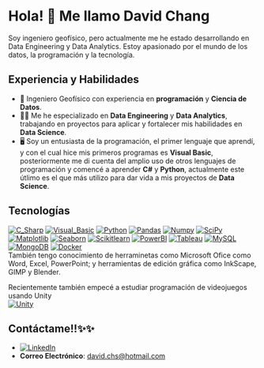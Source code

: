 # Hola! 👋 Me llamo David Chang

Soy ingeniero geofísico, pero actualmente me he estado desarrollando en Data Engineering y Data Analytics.
Estoy apasionado por el mundo de los datos, la programación y la tecnología.

## Experiencia y Habilidades

- 💼 Ingeniero Geofísico con experiencia en **programación** y **Ciencia de Datos**.
- 👩‍💻 Me he especializado en **Data Engineering** y **Data Analytics**, trabajando en proyectos para aplicar y fortalecer mis habilidades en **Data Science**.
- 🖥️ Soy un entusiasta de la programación, el primer lenguaje que aprendí, y con el cual hice mis primeros programas es **Visual Basic**, posteriormente me di cuenta del amplio uso de otros lenguajes de programación y comencé a aprender **C#** y **Python**, actualmente este útlimo es el que más utilizo para dar vida a mis proyectos de **Data Science**.

## Tecnologías

[![C_Sharp](https://img.shields.io/badge/C_Sharp-239120?style=for-the-badge&logo=csharp&logoColor=white&labelColor=2E4053)]()
[![Visual_Basic](https://img.shields.io/badge/Visual_Basic-512BD4?style=for-the-badge&logo=visualbasic&logoColor=white&labelColor=2E4053)]()
[![Python](https://img.shields.io/badge/Python-3776AB?style=for-the-badge&logo=python&logoColor=white&labelColor=2E4053)]()
[![Pandas](https://img.shields.io/badge/Pandas-150458?style=for-the-badge&logo=pandas&logoColor=white&labelColor=2E4053)]()
[![Numpy](https://img.shields.io/badge/Numpy-013243?style=for-the-badge&logo=numpy&logoColor=white&labelColor=2E4053)]()
[![SciPy](https://img.shields.io/badge/SciPy-8CAAE6?style=for-the-badge&logo=scipy&logoColor=white&labelColor=2E4053)]()
[![Matplotlib](https://img.shields.io/badge/Matplotlib-FF7F0E?style=for-the-badge&logoColor=white&labelColor=2E4053)]()
[![Seaborn](https://img.shields.io/badge/Seaborn-7DB0BC?style=for-the-badge&logoColor=white&labelColor=2E4053)]()
[![Scikitlearn](https://img.shields.io/badge/scikit_learn-F7931E?style=for-the-badge&logo=scikit-learn&logoColor=white&labelColor=2E4053)]()
[![PowerBI](https://img.shields.io/badge/Power_BI-F2C811?style=for-the-badge&logo=powerbi&logoColor=white&labelColor=2E4053)]()
[![Tableau](https://img.shields.io/badge/Tableau-E97627?style=for-the-badge&logo=tableau&logoColor=white&labelColor=2E4053)]()
[![MySQL](https://img.shields.io/badge/MySQL-4479A1?style=for-the-badge&logo=mysql&logoColor=white&labelColor=2E4053)]()
[![MongoDB](https://img.shields.io/badge/MongoDB-47A248?style=for-the-badge&logo=mongodb&logoColor=white&labelColor=2E4053)]()
[![Docker](https://img.shields.io/badge/Docker-47A248?style=for-the-badge&logo=docker&logoColor=white&labelColor=2E4053)]()
<br>
También tengo conocimiento de herraminetas como Microsoft Ofice como Word, Excel, PowerPoint; y herramientas de edición gráfica como InkScape, GIMP y Blender. 

Recientemente también empecé a estudiar programación de videojuegos usando Unity <br>
[![Unity](https://img.shields.io/badge/Unity-FFFFFF?style=for-the-badge&logo=unity&logoColor=white&labelColor=2E4053)]()

## Contáctame!!✨✨
- [![LinkedIn](https://img.shields.io/badge/David_Chang-LinkedIn-0A66C2?style=for-the-badge&logo=linkedin&logoColor=white&labelColor=2E4053)](https://www.linkedin.com/in/changdavid012/)
- **Correo Electrónico**: [david.chs@hotmail.com](mailto:david.chs@hotmail.com)
